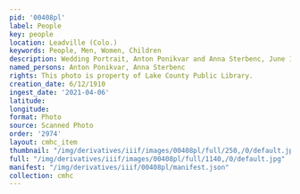 ```yaml
---
pid: '00408pl'
label: People
key: people
location: Leadville (Colo.)
keywords: People, Men, Women, Children
description: Wedding Portrait, Anton Ponikvar and Anna Sterbenc, June 12, 1910
named_persons: Anton Ponikvar, Anna Sterbenc
rights: This photo is property of Lake County Public Library.
creation_date: 6/12/1910
ingest_date: '2021-04-06'
latitude: 
longitude: 
format: Photo
source: Scanned Photo
order: '2974'
layout: cmhc_item
thumbnail: "/img/derivatives/iiif/images/00408pl/full/250,/0/default.jpg"
full: "/img/derivatives/iiif/images/00408pl/full/1140,/0/default.jpg"
manifest: "/img/derivatives/iiif/00408pl/manifest.json"
collection: cmhc
---
```

